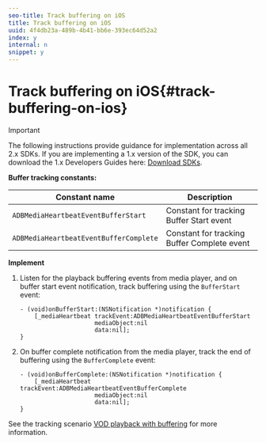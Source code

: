 ```yaml
---
seo-title: Track buffering on iOS
title: Track buffering on iOS
uuid: 4f4db23a-489b-4b41-bb6e-393ec64d52a2
index: y
internal: n
snippet: y
---
```


# Track buffering on iOS{#track-buffering-on-ios}

>[!IMPORTANT]
>
>The following instructions provide guidance for implementation across all 2.x SDKs. If you are implementing a 1.x version of the SDK, you can download the 1.x Developers Guides here: [Download SDKs](../../../sdk-implement/download-sdks.md).

**Buffer tracking constants:**

|  Constant name  | Description  |
|---|---|
|  `ADBMediaHeartbeatEventBufferStart`  | Constant for tracking Buffer Start event  |
|  `ADBMediaHeartbeatEventBufferComplete`  | Constant for tracking Buffer Complete event  |

**Implement**

1. Listen for the playback buffering events from media player, and on buffer start event notification, track buffering using the `BufferStart` event: 

   ```
   - (void)onBufferStart:(NSNotification *)notification { 
       [_mediaHeartbeat trackEvent:ADBMediaHeartbeatEventBufferStart  
                        mediaObject:nil  
                        data:nil]; 
   }
   ```

1. On buffer complete notification from the media player, track the end of buffering using the `BufferComplete` event: 

   ```
   - (void)onBufferComplete:(NSNotification *)notification { 
       [_mediaHeartbeat trackEvent:ADBMediaHeartbeatEventBufferComplete  
                        mediaObject:nil  
                        data:nil]; 
   }
   ```

See the tracking scenario [VOD playback with buffering](../../../sdk-implement/tracking-scenarios/vod-buffering.md) for more information.
